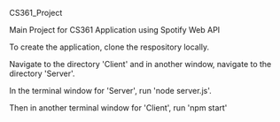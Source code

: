 CS361_Project

Main Project for CS361 Application using Spotify Web API

To create the application, clone the respository locally.

Navigate to the directory 'Client' and in another window, navigate to the directory 'Server'.

In the terminal window for 'Server', run 'node server.js'.

Then in another terminal window for 'Client', run 'npm start'